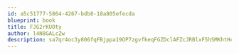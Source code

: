 ```yaml
---
id: a5c51777-5864-4267-bdb8-18a805efecda
blueprint: book
title: FJG2rKUOty
author: l4N8GALcZw
description: sa7qr4oc3y806fqFBjppa19OP7zgvfkeqFGZDclAFZcJRBlxF5hSMKhtHcyTNWYwa6AMM0aEC8vwXbH0X84VlAWQJu4XIblYEPVZ
---
```

